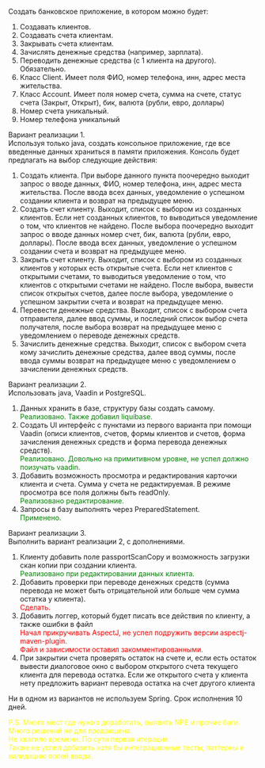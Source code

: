 
Создать банковское приложение, в котором можно будет:

1. Создавать клиентов.
2. Создавать счета клиентам.
3. Закрывать счета клиентам.
4. Зачислять денежные средства (например, зарплата).
5. Переводить денежные средства (с 1 клиента на другого).
   Обязательно.
6. Класс Client. Имеет поля ФИО, номер телефона, инн, адрес места жительства.
7. Класс Account. Имеет поля номер счета, сумма на счете, статус счета (Закрыт, Открыт), бик, валюта (рубли, евро, доллары)
8. Номер счета уникальный.
9. Номер телефона уникальный

Вариант реализации 1.<br>
Используя только java, создать консольное приложение, где все введенные данных храниться в памяти приложения. Консоль будет предлагать на выбор следующие действия:
1. Создать клиента. При выборе данного пункта поочередно выходит запрос о вводе данных, ФИО, номер телефона, инн, адрес места жительства. После ввода всех данных, уведомление о успешном создании клиента и возврат на предыдущее меню.
2. Создать счет клиенту. Выходит, список с выбором из созданных клиентов. Если нет созданных клиентов, то выводиться уведомление о том, что клиентов не найдено. После выбора поочередно выходит запрос о вводе данных номер счет, бик, валюта (рубли, евро, доллары). После ввода всех данных, уведомление о успешном создании счета и возврат на предыдущее меню.
3. Закрыть счет клиенту. Выходит, список с выбором из созданных клиентов у которых есть открытые счета. Если нет клиентов с открытыми счетами, то выводиться уведомление о том, что клиентов с открытыми счетами не найдено. После выбора, вывести список открытых счетов, далее после выбора, уведомление о успешном закрытии счета и возврат на предыдущее меню.
4. Перевести денежные средства. Выходит, список с выбором счета отправителя, далее ввод суммы, и последний список выбор счета получателя, после выбора возврат на предыдущее меню с уведомлением о переводе денежных средств.
5. Зачислить денежные средства. Выходит, список с выбором счета кому зачислить денежные средства, далее ввод суммы, после ввода суммы возврат на предыдущее меню с уведомлением о зачислении денежных средств.

Вариант реализации 2.<br>
Использовать java, Vaadin и PostgreSQL.
1. Данных хранить в базе, структуру базы создать самому.
   <div style="color: green;">Реализовано. Также добавил liquibase.</div>
2. Создать UI интерфейс с пунктами из первого варианта при помощи Vaadin (описи клиентов, счетов, формы клиентов и счетов, форма зачисления денежных средств и форма перевода денежных средств).
   <div style="color: green;">Реализовано. Довольно на примитивном уровне, не успел должно поизучать vaadin.</div>
3. Добавить возможность просмотра и редактирования карточки клиента и счета. Сумма у счета не редактируемая. В режиме просмотра все поля должны быть readOnly.
   <div style="color: green;">Реализовано редактирование.</div>
4. Запросы в базу выполнять через PreparedStatement.
   <div style="color: green;">Применено.</div>

Вариант реализации 3.<br>
Выполнить вариант реализации 2, с дополнениями.
1. Клиенту добавить поле passportScanCopy и возможность загрузки скан копии при создании клиента.
   <div style="color: green;">Реализовано при редактировании данных клиента.</div>
2. Добавить проверки при переводе денежных средств (сумма перевода не может быть отрицательной или больше чем сумма остатка у клиента).
   <div style="color: red;">Сделать.</div>
3. Добавить логгер, который будет писать все действия по клиенту, а также ошибки в файл
   <div style="color: red;">Начал прикручивать AspectJ, не успел подружить версии aspectj-maven-plugin. <br> Файл и зависимости оставил закомментированными.</div>
4. При закрытии счета проверять остаток на счете и, если есть остаток вывести диалоговое окно с выбором открытого счета текущего клиента для перевода остатка. Если же открытого счета у клиента нету предложить вариант перевода остатка на счет другого клиента
   
Ни в одном из вариантов не используем Spring.
Срок исполнения 10 дней.

<div style="color: yellow;">
P.S. Много мест где нужно доработать, выявить NPE и прочие баги. Много решений не для продакшена.<br>
Не хватило времени. По сути первая итерация.<br>
Также не успел добавить хотя бы интеграционные тесты, паттерны и валидацию полей ввода.<br>
</div>

